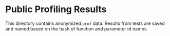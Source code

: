 # Public Profiling Results

This directory contains anonymized `prof` data. Results from tests are saved
and named based on the hash of function and parameter id names.
